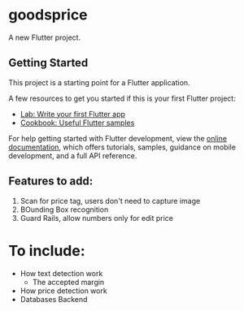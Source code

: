 # goodsprice

A new Flutter project.

## Getting Started

This project is a starting point for a Flutter application.

A few resources to get you started if this is your first Flutter project:

- [Lab: Write your first Flutter app](https://docs.flutter.dev/get-started/codelab)
- [Cookbook: Useful Flutter samples](https://docs.flutter.dev/cookbook)

For help getting started with Flutter development, view the
[online documentation](https://docs.flutter.dev/), which offers tutorials,
samples, guidance on mobile development, and a full API reference.


## Features to add:
1. Scan for price tag, users don't need to capture image
2. BOunding Box recognition
3. Guard Rails, allow numbers only for edit price




# To include:
- How text detection work
    - The accepted margin
- How price detection work
- Databases Backend

